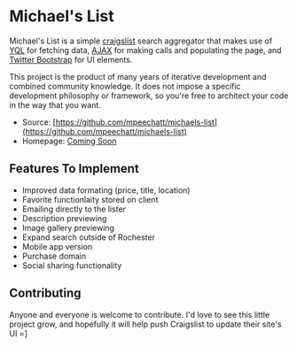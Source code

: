 # Michael's List

Michael's List is a simple [craigslist](http://www.craigslist.com) 
search aggregator that makes use of [YQL](http://developer.yahoo.com/yql/console/) for fetching 
data, [AJAX](http://api.jquery.com/jQuery.ajax/) for making calls and populating the page, and 
[Twitter Bootstrap](http://twitter.github.io/bootstrap/) for UI elements.   

This project is the product of many years of iterative development and combined
community knowledge. It does not impose a specific development philosophy or
framework, so you're free to architect your code in the way that you want.

* Source: [https://github.com/mpeechatt/michaels-list](https://github.com/mpeechatt/michaels-list)
* Homepage: [Coming Soon](#)

## Features To Implement

* Improved data formating (price, title, location)
* Favorite functionlaity stored on client 
* Emailing directly to the lister
* Description previewing
* Image gallery previewing
* Expand search outside of Rochester
* Mobile app version
* Purchase domain
* Social sharing functionality

## Contributing

Anyone and everyone is welcome to contribute. I'd love to see this little project grow,
and hopefully it will help push Craigslist to update their site's UI =] 
